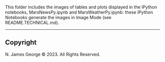 This folder includes the images of tables and plots displayed in the IPython notebooks, MarsNewsPy.ipynb and MarsWeatherPy.ipynb: these IPython Notebooks generate the images in Image Mode (see README.TECHNICAL.md).

----

## Copyright

N. James George © 2023. All Rights Reserved.
